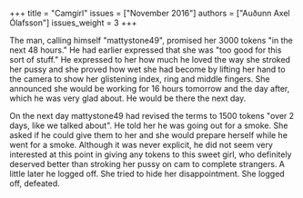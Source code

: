 +++
title = "Camgirl"
issues = ["November 2016"]
authors = ["Auðunn Axel Ólafsson"]
issues_weight = 3
+++

The man, calling himself "mattystone49", promised her 3000 tokens "in the next 48 hours." He had earlier expressed that she was "too good for this sort of stuff." He expressed to her how much he loved the way she stroked her pussy and she proved how wet she had become by lifting her hand to the camera to show her glistening index, ring and middle fingers. She announced she would be working for 16 hours tomorrow and the day after, which he was very glad about. He would be there the next day.

On the next day mattystone49 had revised the terms to 1500 tokens "over 2 days, like we talked about".  He told her he was going out for a smoke. She asked if he could give them to her and she would prepare herself while he went for a smoke. Although it was never explicit, he did not seem very interested at this point in giving any tokens to this sweet girl, who definitely deserved better than stroking her pussy on cam to complete strangers. A little later he logged off. She tried to hide her disappointment. She logged off, defeated.
